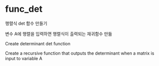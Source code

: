 # func_det

행렬식 det 함수 만들기

변수 A에 행렬을 입력하면 행렬식이 출력되는 재귀함수 만듦

Create determinant det function

Create a recursive function that outputs the determinant when a matrix is ​​input to variable A
